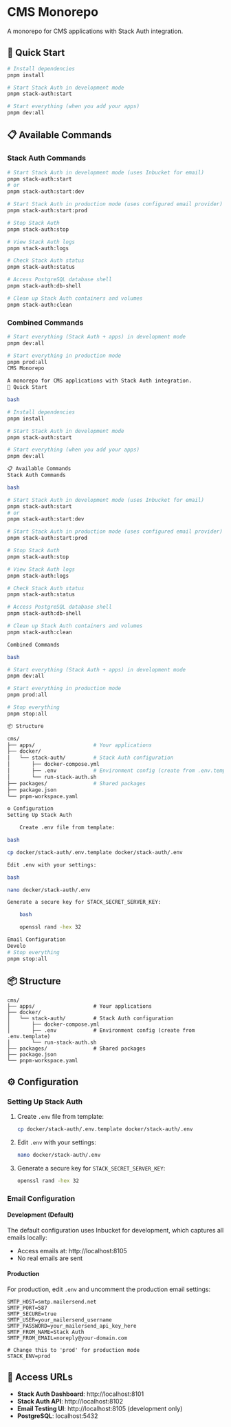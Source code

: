 # CMS Monorepo

A monorepo for CMS applications with Stack Auth integration.

## 🚀 Quick Start

```bash
# Install dependencies
pnpm install

# Start Stack Auth in development mode
pnpm stack-auth:start

# Start everything (when you add your apps)
pnpm dev:all
```

## 📋 Available Commands

### Stack Auth Commands

```bash
# Start Stack Auth in development mode (uses Inbucket for email)
pnpm stack-auth:start
# or
pnpm stack-auth:start:dev

# Start Stack Auth in production mode (uses configured email provider)
pnpm stack-auth:start:prod

# Stop Stack Auth
pnpm stack-auth:stop

# View Stack Auth logs
pnpm stack-auth:logs

# Check Stack Auth status
pnpm stack-auth:status

# Access PostgreSQL database shell
pnpm stack-auth:db-shell

# Clean up Stack Auth containers and volumes
pnpm stack-auth:clean
```

### Combined Commands

```bash
# Start everything (Stack Auth + apps) in development mode
pnpm dev:all

# Start everything in production mode
pnpm prod:all
CMS Monorepo

A monorepo for CMS applications with Stack Auth integration.
🚀 Quick Start

bash

# Install dependencies
pnpm install

# Start Stack Auth in development mode
pnpm stack-auth:start

# Start everything (when you add your apps)
pnpm dev:all

📋 Available Commands
Stack Auth Commands

bash

# Start Stack Auth in development mode (uses Inbucket for email)
pnpm stack-auth:start
# or
pnpm stack-auth:start:dev

# Start Stack Auth in production mode (uses configured email provider)
pnpm stack-auth:start:prod

# Stop Stack Auth
pnpm stack-auth:stop

# View Stack Auth logs
pnpm stack-auth:logs

# Check Stack Auth status
pnpm stack-auth:status

# Access PostgreSQL database shell
pnpm stack-auth:db-shell

# Clean up Stack Auth containers and volumes
pnpm stack-auth:clean

Combined Commands

bash

# Start everything (Stack Auth + apps) in development mode
pnpm dev:all

# Start everything in production mode
pnpm prod:all

# Stop everything
pnpm stop:all

📦 Structure

cms/
├── apps/                   # Your applications
├── docker/
│   └── stack-auth/         # Stack Auth configuration
│       ├── docker-compose.yml
│       ├── .env            # Environment config (create from .env.template)
│       └── run-stack-auth.sh
├── packages/               # Shared packages
├── package.json
└── pnpm-workspace.yaml

⚙️ Configuration
Setting Up Stack Auth

    Create .env file from template:

bash

cp docker/stack-auth/.env.template docker/stack-auth/.env

Edit .env with your settings:

bash

nano docker/stack-auth/.env

Generate a secure key for STACK_SECRET_SERVER_KEY:

    bash

    openssl rand -hex 32

Email Configuration
Develo
# Stop everything
pnpm stop:all
```

## 📦 Structure

```
cms/
├── apps/                   # Your applications
├── docker/
│   └── stack-auth/         # Stack Auth configuration
│       ├── docker-compose.yml
│       ├── .env            # Environment config (create from .env.template)
│       └── run-stack-auth.sh
├── packages/               # Shared packages
├── package.json
└── pnpm-workspace.yaml
```

## ⚙️ Configuration

### Setting Up Stack Auth

1. Create `.env` file from template:
   ```bash
   cp docker/stack-auth/.env.template docker/stack-auth/.env
   ```

2. Edit `.env` with your settings:
   ```bash
   nano docker/stack-auth/.env
   ```

3. Generate a secure key for `STACK_SECRET_SERVER_KEY`:
   ```bash
   openssl rand -hex 32
   ```

### Email Configuration

#### Development (Default)

The default configuration uses Inbucket for development, which captures all emails locally:

- Access emails at: http://localhost:8105
- No real emails are sent

#### Production

For production, edit `.env` and uncomment the production email settings:

```env
SMTP_HOST=smtp.mailersend.net
SMTP_PORT=587
SMTP_SECURE=true
SMTP_USER=your_mailersend_username
SMTP_PASSWORD=your_mailersend_api_key_here
SMTP_FROM_NAME=Stack Auth
SMTP_FROM_EMAIL=noreply@your-domain.com

# Change this to 'prod' for production mode
STACK_ENV=prod
```

## 🔗 Access URLs

- **Stack Auth Dashboard**: http://localhost:8101
- **Stack Auth API**: http://localhost:8102
- **Email Testing UI**: http://localhost:8105 (development only)
- **PostgreSQL**: localhost:5432
